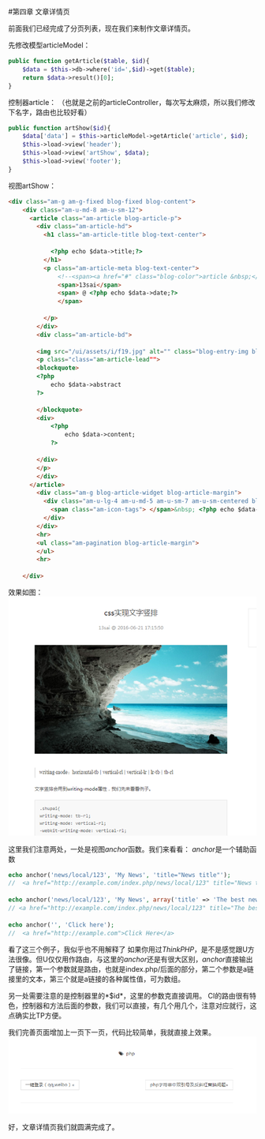 ﻿#第四章  文章详情页

前面我们已经完成了分页列表，现在我们来制作文章详情页。

先修改模型articleModel：
```php 
public function getArticle($table, $id){
	$data = $this->db->where('id=',$id)->get($table);
	return $data->result()[0];
}
```

控制器article：
（也就是之前的articleController，每次写太麻烦，所以我们修改下名字，路由也比较好看）
```php
public function artShow($id){
    $data['data'] = $this->articleModel->getArticle('article', $id);
    $this->load->view('header');
    $this->load->view('artShow', $data);
    $this->load->view('footer');
}
```
视图artShow：
```html
<div class="am-g am-g-fixed blog-fixed blog-content">
    <div class="am-u-md-8 am-u-sm-12">
      <article class="am-article blog-article-p">
        <div class="am-article-hd">
          <h1 class="am-article-title blog-text-center">
	          
            <?php echo $data->title;?>
          </h1>
          <p class="am-article-meta blog-text-center">
              <!--<span><a href="#" class="blog-color">article &nbsp;</a></span>--->
              <span>13sai</span>
              <span> @ <?php echo $data->date;?>
		      </span>
              
          </p>
        </div>        
        <div class="am-article-bd">   
	    
        <img src="/ui/assets/i/f19.jpg" alt="" class="blog-entry-img blog-article-margin">       
        <p class="class="am-article-lead"">
        <blockquote>
        <?php
        	echo $data->abstract
        ?>
        
        </blockquote>
        <div>
	        <?php
	        	echo $data->content;
	        ?>
	        
        </div>
        </p>
        </div>
      </article>
        <div class="am-g blog-article-widget blog-article-margin">
          <div class="am-u-lg-4 am-u-md-5 am-u-sm-7 am-u-sm-centered blog-text-center">
            <span class="am-icon-tags"> </span>&nbsp; <?php echo $data->type;?>
          </div>
        </div>
        <hr>
        <ul class="am-pagination blog-article-margin">
        </ul>
        <hr>

    </div>
```

效果如图：
![image](images/4-1.png)

这里我们注意两处，一处是视图*anchor*函数。我们来看看：
*anchor*是一个辅助函数
```php
echo anchor('news/local/123', 'My News', 'title="News title"');
//  <a href="http://example.com/index.php/news/local/123" title="News title">My News</a>

echo anchor('news/local/123', 'My News', array('title' => 'The best news!'));
// <a href="http://example.com/index.php/news/local/123" title="The best news!">My News</a>

echo anchor('', 'Click here');
//  <a href="http://example.com">Click Here</a>
```
看了这三个例子，我似乎也不用解释了
如果你用过*ThinkPHP*，是不是感觉跟U方法很像。但U仅仅用作路由，与这里的*anchor*还是有很大区别，*anchor*直接输出了链接，第一个参数就是路由，也就是index.php/后面的部分，第二个参数是a链接里的文本，第三个就是a链接的各种属性值，可为数组。

另一处需要注意的是控制器里的*$id*，这里的参数克直接调用。
CI的路由很有特色，控制器和方法后面的参数，我们可以直接，有几个用几个，注意对应就行，这点确实比TP方便。

我们完善页面增加上一页下一页，代码比较简单，我就直接上效果。
![image](images/4-2.png)

好，文章详情页我们就圆满完成了。